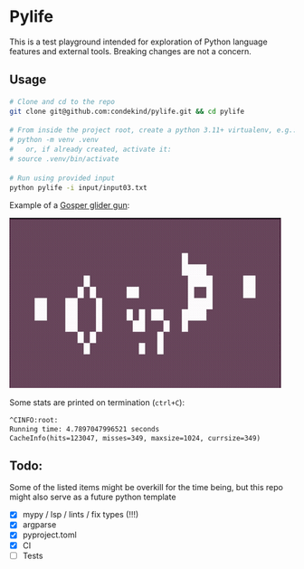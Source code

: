 # Pylife

This is a test playground intended for exploration of Python language features and external tools. Breaking changes are not a concern.

## Usage

```bash
# Clone and cd to the repo
git clone git@github.com:condekind/pylife.git && cd pylife

# From inside the project root, create a python 3.11+ virtualenv, e.g.:
# python -m venv .venv
#   or, if already created, activate it:
# source .venv/bin/activate

# Run using provided input
python pylife -i input/input03.txt
```

Example of a [Gosper glider gun](https://en.wikipedia.org/wiki/Gun_(cellular_automaton)):

![demo_gun, a pattern with a main part that repeats periodically, like an oscillator, and that also periodically emits spaceships](assets/gif/demo_gosper_glider_gun.gif)

Some stats are printed on termination (`ctrl+C`):
```
^CINFO:root:
Running time: 4.7897047996521 seconds
CacheInfo(hits=123047, misses=349, maxsize=1024, currsize=349)
```

## Todo:

Some of the listed items might be overkill for the time being, but this repo might also serve as a future python template

- [x] mypy / lsp / lints / fix types (!!!)
- [x] argparse
- [x] pyproject.toml
- [x] CI
- [ ] Tests
